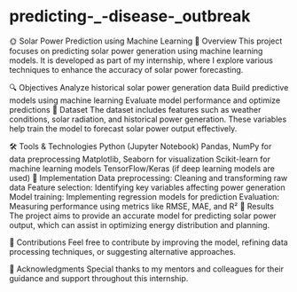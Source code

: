 # predicting-_-disease-_outbreak
🌞 Solar Power Prediction using Machine Learning 📌 Overview This project focuses on predicting solar power generation using machine learning models. It is developed as part of my internship, where I explore various techniques to enhance the accuracy of solar power forecasting.

🔍 Objectives Analyze historical solar power generation data Build predictive models using machine learning Evaluate model performance and optimize predictions 📁 Dataset The dataset includes features such as weather conditions, solar radiation, and historical power generation. These variables help train the model to forecast solar power output effectively.

🛠️ Tools & Technologies Python (Jupyter Notebook) Pandas, NumPy for data preprocessing Matplotlib, Seaborn for visualization Scikit-learn for machine learning models TensorFlow/Keras (if deep learning models are used) 🚀 Implementation Data preprocessing: Cleaning and transforming raw data Feature selection: Identifying key variables affecting power generation Model training: Implementing regression models for prediction Evaluation: Measuring performance using metrics like RMSE, MAE, and R² 📜 Results The project aims to provide an accurate model for predicting solar power output, which can assist in optimizing energy distribution and planning.

🤝 Contributions Feel free to contribute by improving the model, refining data processing techniques, or suggesting alternative approaches.

📢 Acknowledgments Special thanks to my mentors and colleagues for their guidance and support throughout this internship.
